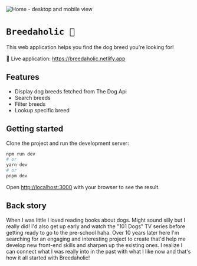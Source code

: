 ![Home - desktop and mobile view](https://github.com/franekostrowski/breedaholic/blob/main/screenshots/home-desktop-and-mobile-view.png)

# `Breedaholic 🐶`

This web application helps you find the dog breed you're looking for! 

🔴 Live application: https://breedaholic.netlify.app

## Features

- Display dog breeds fetched from The Dog Api
- Search breeds
- Filter breeds
- Lookup specific breed

## Getting started

Clone the project and run the development server:

```bash
npm run dev
# or
yarn dev
# or
pnpm dev
```

Open [http://localhost:3000](http://localhost:3000) with your browser to see the result.

## Back story

When I was little I loved reading books about dogs. Might sound silly but I really did! I'd also get up early and watch the "101 Dogs" TV series before getting ready to go to the pre-school haha. Over 10 years later here I'm searching for an engaging and interesting project to create that'd help me develop new front-end skills and sharpen up the existing ones. I realize I can connect what I was really into in the past with what I like now and that's how it all started with Breedaholic!
